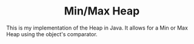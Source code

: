 <h1 align="center" id="title">Min/Max Heap</h1>

<p id="description">This is my implementation of the Heap in Java. It allows for a Min or Max Heap using the object's comparator.</p>
